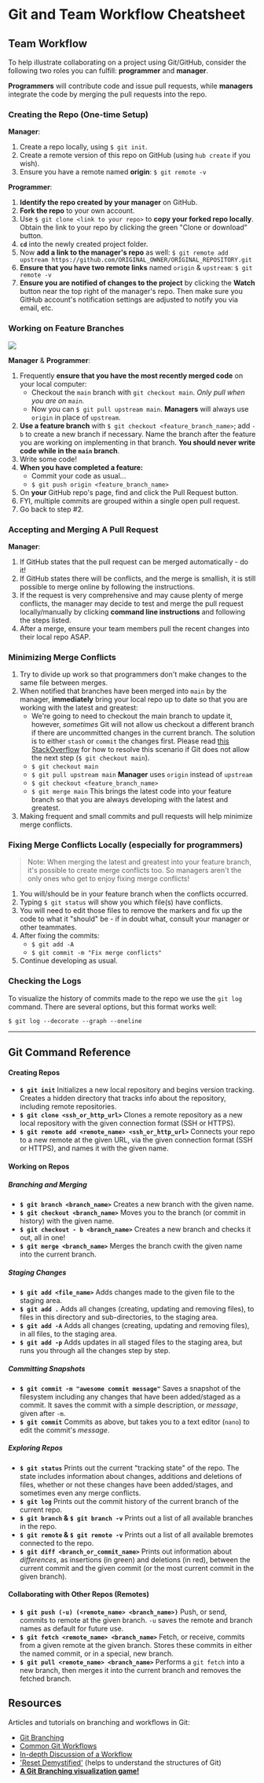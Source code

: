 # Git and Team Workflow Cheatsheet

## Team Workflow

To help illustrate collaborating on a project using Git/GitHub, consider the following two roles you can fulfill: **programmer** and **manager**.

**Programmers** will contribute code and issue pull requests, while **managers** integrate the code by merging the pull requests into the repo.

### Creating the Repo (One-time Setup)

**Manager**:

1. Create a repo locally, using `$ git init`.
2. Create a remote version of this repo on GitHub (using `hub create` if
   you wish).
3. Ensure you have a remote named **origin**: `$ git remote -v`

**Programmer**:

1. **Identify the repo created by your manager** on GitHub.
2. **Fork the repo** to your own account.
3. Use `$ git clone <link to your repo>` to **copy your forked repo locally**. Obtain the link to your repo by clicking the green "Clone or download" button.
4. **`cd`** into the newly created project folder.
5. Now **add a link to the manager's repo** as well: `$ git remote add upstream https://github.com/ORIGINAL_OWNER/ORIGINAL_REPOSITORY.git`
6. **Ensure that you have two remote links** named `origin` & `upstream`: `$ git remote -v`
7. **Ensure you are notified of changes to the project** by clicking the **Watch** button near the top right of the manager's repo.  Then make sure you GitHub account's notification settings are adjusted to notify you via email, etc.

### Working on Feature Branches

<img src="https://i.imgur.com/B5CZSuT.png">

**Manager** & **Programmer**:

1. Frequently **ensure that you have the most recently merged code** on your local computer:
	- Checkout the `main` branch with `git checkout main`. *Only
   pull when you are on `main`.*
	- Now you can `$ git pull upstream main`. **Managers** will always use `origin` in place of `upstream`.
2. **Use a feature branch** with `$ git checkout <feature_branch_name>`;
   add `-b` to create a new branch if necessary. Name the branch after the feature you are working on implementing in that branch.  **You should never write code while in the `main` branch**.
3. Write some code!
4. **When you have completed a feature:**
	- Commit your code as usual...
   	- `$ git push origin <feature_branch_name>`
5. On **your** GitHub repo's page, find and click the Pull Request button.
6. FYI, multiple commits are grouped within a single open pull request.
7. Go back to step #2.

### Accepting and Merging A Pull Request

**Manager**:

1. If GitHub states that the pull request can be merged automatically - do it!
2. If GitHub states there will be conflicts, and the merge is smallish, it is still possible to merge online by following the instructions.
3. If the request is very comprehensive and may cause plenty of merge conflicts, the manager may decide to test and merge the pull request locally/manually by clicking **command line instructions** and following the steps listed.
4. After a merge, ensure your team members pull the recent changes into their local repo ASAP.

### Minimizing Merge Conflicts

1. Try to divide up work so that programmers don't make changes to the same file between merges. 
2. When notified that branches have been merged into `main` by the manager, **immediately** bring your local repo up to date so that you are working with the latest and greatest:
	- We're going to need to checkout the main branch to update it, however, _sometimes_ Git will not allow us checkout a different branch if there are uncommitted changes in the current branch.  The solution is to either `stash` or `commit` the changes first. Please read [this StackOverflow](https://stackoverflow.com/questions/22053757/checkout-another-branch-when-there-are-uncommitted-changes-on-the-current-branch) for how to resolve this scenario if Git does not allow the next step (`$ git checkout main`).
	- `$ git checkout main`
	- `$ git pull upstream main` **Manager** uses `origin` instead of `upstream`
	- `$ git checkout <feature_branch_name>`
	- `$ git merge main` This brings the latest code into your feature branch so that you are always developing with the latest and greatest.
3. Making frequent and small commits and pull requests will help minimize merge conflicts.

### Fixing Merge Conflicts Locally (especially for programmers)

>Note: When merging the latest and greatest into your feature branch, it's possible to create merge conflicts too. So managers aren't the only ones who get to enjoy fixing merge conflicts!

1. You will/should be in your feature branch when the conflicts occurred.
2. Typing `$ git status` will show you which file(s) have conflicts.
3. You will need to edit those files to remove the markers and fix up the code to what it "should" be - if in doubt what, consult your manager or other teammates.
4. After fixing the commits:
	- `$ git add -A`
	- `$ git commit -m "Fix merge conflicts"`
5. Continue developing as usual.

### Checking the Logs

To visualize the history of commits made to the repo we use the `git log` command. There are several options, but this format works well:

`$ git log --decorate --graph --oneline`

---

## Git Command Reference

#### Creating Repos

- **`$ git init`** Initializes a new local repository and begins version
  tracking. Creates a hidden directory that tracks info about the repository,
  including remote repositories.
- **`$ git clone <ssh_or_http_url>`** Clones a remote repository as a new local
  repository with the given connection format (SSH or HTTPS).
- **`$ git remote add <remote_name> <ssh_or_http_url>`** Connects your repo to
  a new remote at the given URL, via the given connection format
  (SSH or HTTPS), and names it with the given name.

#### Working on Repos

##### Branching and Merging

- **`$ git branch <branch_name>`** Creates a new branch with the given name.
- **`$ git checkout <branch_name>`** Moves you to the branch (or commit in
  history) with the given name.
- **`$ git checkout - b <branch_name>`** Creates a new branch and checks it
  out, all in one!
- **`$ git merge <branch_name>`** Merges the branch cwith the given name into
  the current branch.

##### Staging Changes

- **`$ git add <file_name>`** Adds changes made to the given file to 
  the staging area.
- **`$ git add .`** Adds all changes (creating, updating and removing files),
  to files in this directory and sub-directories, to the staging area.
- **`$ git add -A`** Adds all changes (creating, updating and removing files),
  in all files, to the staging area.
- **`$ git add -p`** Adds updates in all staged files to the staging area,
  but runs you through all the changes step by step.

##### Committing Snapshots

- **`$ git commit -m "awesome commit message"`** Saves a snapshot of the
  filesystem including any changes that have been added/staged as a commit.
  It saves the commit with a simple description, or *message*, given after
  `-m`.
- **`$ git commit`** Commits as above, but takes you to a text editor (`nano`)
  to edit the commit's *message*.

##### Exploring Repos

- **`$ git status`** Prints out the current "tracking state" of the repo. The
  state includes information about changes, additions and deletions of
  files, whether or not these changes have been added/stages, and sometimes
  even any merge conflicts.
- **`$ git log`** Prints out the commit history of the current branch of the
  current repo.
- **`$ git branch` & `$ git branch -v`** Prints out a list of all available
  branches in the repo.
- **`$ git remote` & `$ git remote -v`** Prints out a list of all available
  bremotes connected to the repo.
- **`$ git diff <branch_or_commit_name>`** Prints out information about
  *differences*, as insertions (in green) and deletions (in red), between
  the current commit and the given commit (or the most current commit in the
  given branch).

#### Collaborating with Other Repos (Remotes)

- **`$ git push (-u) (<remote_name> <branch_name>)`** Push, or send, commits to
  remote at the given branch. `-u` saves the remote and branch names as
  default for future use.
- **`$ git fetch <remote_name> <branch_name>`** Fetch, or receive, commits from
  a given remote at the given branch. Stores these commits in either the
  named commit, or in a special, new branch.
- **`$ git pull <remote_name> <branch_name>`** Performs a `git fetch` into a new
  branch, then merges it into the current branch and removes the fetched
  branch.

## Resources

Articles and tutorials on branching and workflows in Git:

- [Git Branching][atlassian-branches]
- [Common Git Workflows][atlassian-workflows]
- [In-depth Discussion of a Workflow][in-depth-workflow]
- ['Reset Demystified'][git-scm-blog-reset] (helps to understand the structures of Git)
- **[A Git Branching visualization game!][git-viz-game]**

<!-- Links -->

[repo-image]: assets/git-workflow-1.png

[branching-deck]:         https://docs.google.com/presentation/d/1tE0D8F-TNNG36tjCN-H1hzhjAb2rWknGcohEESaPW08/edit#slide=id.p
[atlassian-branches]:     https://www.atlassian.com/git/tutorials/using-branches
[atlassian-workflows]:    https://www.atlassian.com/git/tutorials/comparing-workflows
[in-depth-workflow]:      http://nvie.com/posts/a-successful-git-branching-model
[git-scm-blog-reset]:     https://git-scm.com/book/en/v2/Git-Tools-Reset-Demystified
[git-viz-game]:           http://pcottle.github.io/learnGitBranching

[local-merge]: https://help.github.com/articles/checking-out-pull-requests-locally/#modifying-an-inactive-pull-request-locally
[pr]:          https://help.github.com/articles/creating-a-pull-request

